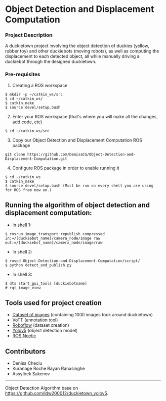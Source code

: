 # Object Detection and Displacement Computation

### Project Description
A duckietown project involving the object detection of duckies (yellow, rubber toy) and other duckiebots (moving robots), as well as computing the displacement to each detected object, all while manually driving a duckiebot through the designed duckietown.

### Pre-requisites
1. Creating a ROS workspace
```
$ mkdir -p ~/catkin_ws/src
$ cd ~/catkin_ws/
$ catkin_make
$ source devel/setup.bash
```
2. Enter your ROS workspace (that's where you will make all the changes, add code, etc)
```
$ cd ~/catkin_ws/src
```
3. Copy our Object Detection and Displacement Computation ROS package
```
git clone https://github.com/DenisaCG/Object-Detection-and-Displacement-Computation.git
```
4. Configure ROS package in order to enable running it 
```
$ cd ~/catkin_ws
$ catkin_make
$ source devel/setup.bash (Must be run on every shell you are using for ROS from now on.)
```

## Running the algorithm of object detection and displacement computation:
- In shell 1: 
```
$ rosrun image_transport republish compressed in:=/[duckiebot_name]/camera_node/image raw out:=/[duckiebot_name]/camera_node/image/raw
```
- In shell 2:
```
$ roscd Object-Detection-and-Displacement-Computation/script/
$ python detect_and_publish.py
```
- In shell 3:
```
$ dts start_gui_tools [duckiebotname]
# rqt_image_view
```

## Tools used for project creation
- [Dataset of images](https://github.com/duckietown/duckietown-objdet/tree/master/duckie_data/training-images) (containing 1000 images took around duckietown)
- [VoTT](https://github.com/microsoft/VoTT) (annotation tool)
- [Roboflow](https://roboflow.com/) (dataset creation)
- [Yolov5](https://blog.roboflow.com/how-to-train-yolov5-on-a-custom-dataset/) (object detection model) 
- [ROS Noetic](http://wiki.ros.org/noetic)

## Contributors 
- Denisa Checiu
- Kuranage Roche Rayan Ranasinghe
- Assylbek Sakenov

--- 
Object Detection Algorithm base on https://github.com/ldw200012/duckietown_yolov5. 
